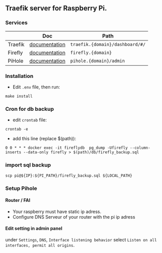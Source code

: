 ## Traefik server for Raspberry Pi.

### Services

|           | Doc                                                                 | Path
|-----------|---------------------------------------------------------------------|-------------------
| Traefik   | [documentation](https://docs.traefik.io/getting-started/concepts/)  | `traefik.{domain}/dashboard/#/`
| Firefly   | [documentation](https://docs.firefly-iii.org/)                      | `firefly.{domain}`
| PiHole    | [documentation](https://docs.pi-hole.net/)                          | `pihole.{domain}/admin`

### Installation

* Edit `.env` file, then run:

```
make install
```

### Cron for db backup

- edit `crontab` file:
```
crontab -e
```

- add this line (replace $(path)):
```
0 0 * * * docker exec -it fireflydb  pg_dump -Ufirefly --column-inserts --data-only firefly > $(path)/db/firefly_backup.sql
```

### import sql backup

`scp pi@${IP}:${PI_PATH}/firefly_backup.sql ${LOCAL_PATH}`

### Setup Pihole

#### Router / FAI

- Your raspberry must have static ip adress.
- Configure DNS Serveur of your router with the pi ip adress


#### Edit setting in admin panel

under `Settings`, `DNS`, `Interface listening behavior` select `Listen on all interfaces, permit all origins`.

